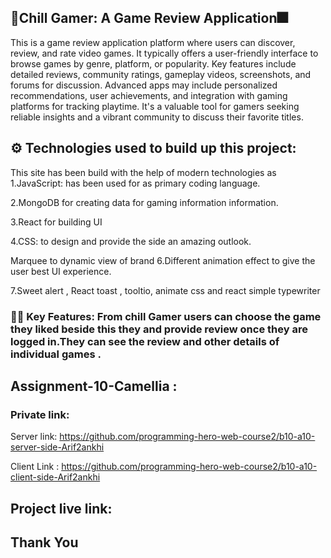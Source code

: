 ## 🎁Chill Gamer: A Game Review Application🎆

This is a game review application  platform where users can discover, review, and rate video games. It typically offers a user-friendly interface to browse games by genre, platform, or popularity. Key features include detailed reviews, community ratings, gameplay videos, screenshots, and forums for discussion. Advanced apps may include personalized recommendations, user achievements, and integration with gaming platforms for tracking playtime. It's a valuable tool for gamers seeking reliable insights and a vibrant community to discuss their favorite titles.

## ⚙️ Technologies used to build up this project:

This site has been build with the help of modern technologies as
1.JavaScript: has been used for as primary coding language.

2.MongoDB for creating  data for gaming information information.

3.React for building UI

4.CSS: to design and provide the side an amazing outlook.

Marquee to dynamic view of brand
6.Different animation effect to give the user best UI experience.

7.Sweet alert , React toast , tooltio, animate css and react simple typewriter 

### 📌📌 Key Features: From chill Gamer users can choose the game they liked beside this they and provide review once they are logged in.They can see the review and other details of individual games .



## Assignment-10-Camellia : 

### Private link:

Server link: https://github.com/programming-hero-web-course2/b10-a10-server-side-Arif2ankhi

Client Link : https://github.com/programming-hero-web-course2/b10-a10-client-side-Arif2ankhi



## Project live link:


## Thank You 